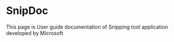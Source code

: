 # SnipDoc
This page is User guide documentation of Snipping tool application developed by Microsoft
